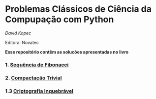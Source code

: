 # Problemas Clássicos de Ciência da Compupação com Python
_David Kopec_

Editora: Novatec


__Esse repositório contêm as solucões apresentadas no livro__

### 1. [Sequência de Fibonacci](https://github.com/caiosainvallio/problemas_classicos_python/tree/main/1.fibonacci)

### 2. [Compactação Trivial](https://github.com/caiosainvallio/problemas_classicos_python/blob/main/1.2_compactacao/trivial_compression.py)

### 1.3 [Criptografia Inquebrável](https://github.com/caiosainvallio/problemas_classicos_python/blob/main/1.3_criptografia/unbreakable_encryption.py)

